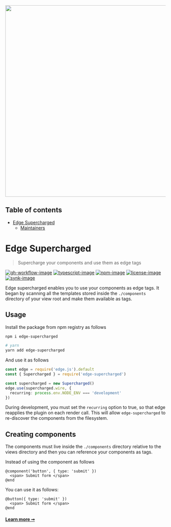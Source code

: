 <div align="center"><img src="https://res.cloudinary.com/adonis-js/image/upload/v1620150474/edge-banner_tzmnox.jpg" width="600px"></div>

<!-- START doctoc generated TOC please keep comment here to allow auto update -->
<!-- DON'T EDIT THIS SECTION, INSTEAD RE-RUN doctoc TO UPDATE -->
## Table of contents

- [Edge Supercharged](#edge-supercharged)
  - [Maintainers](#maintainers)

<!-- END doctoc generated TOC please keep comment here to allow auto update -->

# Edge Supercharged
> Supercharge your components and use them as edge tags

[![gh-workflow-image]][gh-workflow-url] [![typescript-image]][typescript-url] [![npm-image]][npm-url] [![license-image]][license-url] [![synk-image]][synk-url]

Edge supercharged enables you to use your components as edge tags. It began by scanning all the templates stored inside the `./components` directory of your view root and make them available as tags.

## Usage
Install the package from npm registry as follows

```sh
npm i edge-supercharged

# yarn
yarn add edge-supercharged
```

And use it as follows

```ts
const edge = require('edge.js').default
const { Supercharged } = require('edge-supercharged')

const supercharged = new Supercharged()
edge.use(supercharged.wire, {
  recurring: process.env.NODE_ENV === 'development'
})
```

During development, you must set the `recurring` option to true, so that edge reapplies the plugin on each render call. This will allow `edge-supercharged` to re-discover the components from the filesystem.

## Creating components

The components must live inside the `./components` directory relative to the views directory and then you can reference your components as tags.

Instead of using the component as follows

```edge
@component('button', { type: 'submit' })
  <span> Submit form </span>
@end
```

You can use it as follows:

```edge
@button({ type: 'submit' })
  <span> Submit form </span>
@end
```

#### [Learn more ➞](https://docs.adonisjs.com/guides/views/components#components-as-tags)

[gh-workflow-image]: https://img.shields.io/github/workflow/status/edge-js/edge-supercharged/test?style=for-the-badge
[gh-workflow-url]: https://github.com/edge-js/edge-supercharged/actions/workflows/test.yml "Github action"

[typescript-image]: https://img.shields.io/badge/Typescript-294E80.svg?style=for-the-badge&logo=typescript
[typescript-url]:  "typescript"

[npm-image]: https://img.shields.io/npm/v/edge-supercharged.svg?style=for-the-badge&logo=npm
[npm-url]: https://npmjs.org/package/edge-supercharged "npm"

[license-image]: https://img.shields.io/npm/l/edge-supercharged?color=blueviolet&style=for-the-badge
[license-url]: LICENSE.md "license"

[synk-image]: https://img.shields.io/snyk/vulnerabilities/github/edge-js/edge-supercharged?label=Synk%20Vulnerabilities&style=for-the-badge
[synk-url]: https://snyk.io/test/github/edge-js/edge-supercharged?targetFile=package.json "synk"
